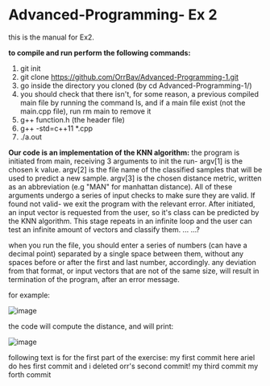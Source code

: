 # Advanced-Programming- Ex 2
this is the manual for Ex2.

**to compile and run perform the following commands:**
1. git init
2. git clone https://github.com/OrrBav/Advanced-Programming-1.git
3. go inside the directory you cloned (by cd Advanced-Programming-1/)
4. you should check that there isn't, for some reason, a previous compiled main file by running the command ls, and if a main file exist (not the main.cpp file), run rm main to remove it
5. g++ function.h (the header file)
6. g++ -std=c++11 *.cpp
7. ./a.out


**Our code is an implementation of the KNN algorithm:**
the program is initiated from main, receiving 3 arguments to init the run-
argv[1] is the chosen k value.
argv[2] is the file name of the classified samples that will be used to predict a new sample.
argv[3] is the chosen distance metric, written as an abbreviation (e.g "MAN" for manhattan distance).
All of these arguments undergo a series of input checks to make sure they are valid. If found not valid- we exit the program with the relevant error.
After initiated, an input vector is requested from the user, so it's class can be predicted by the KNN algorithm. This stage repeats in an infinite loop and the user can test an infinite amount of vectors and classify them.
...
...?

when you run the file, you should enter a series of numbers (can have a decimal point) separated by a single space between them, without any spaces before or after the first and last number, accordingly. any deviation from that format, or input vectors that are not of the same size, will result in termination of the program, after an error message.

for example:

![image](https://user-images.githubusercontent.com/101596419/203522356-08c6be9f-b62a-4e16-9c6f-9f2f7d096a00.png)

the code will compute the distance, and will print:

![image](https://user-images.githubusercontent.com/101596419/203522486-b85ae8be-5fab-4490-b4d2-170f09da49a8.png)



following text is for the first part of the exercise:
my first commit
here ariel do hes first commit and i deleted orr's second commit!
my third commit
my forth commit

